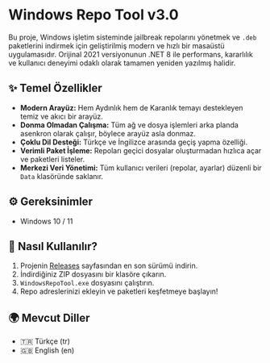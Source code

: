 # Windows Repo Tool v3.0

Bu proje, Windows işletim sisteminde jailbreak repolarını yönetmek ve `.deb` paketlerini indirmek için geliştirilmiş modern ve hızlı bir masaüstü uygulamasıdır. Orijinal 2021 versiyonunun .NET 8 ile performans, kararlılık ve kullanıcı deneyimi odaklı olarak tamamen yeniden yazılmış halidir.

## ✨ Temel Özellikler

- **Modern Arayüz:** Hem Aydınlık hem de Karanlık temayı destekleyen temiz ve akıcı bir arayüz.
- **Donma Olmadan Çalışma:** Tüm ağ ve dosya işlemleri arka planda asenkron olarak çalışır, böylece arayüz asla donmaz.
- **Çoklu Dil Desteği:** Türkçe ve İngilizce arasında geçiş yapma özelliği.
- **Verimli Paket İşleme:** Repoları geçici dosyalar oluşturmadan hızlıca açar ve paketleri listeler.
- **Merkezi Veri Yönetimi:** Tüm kullanıcı verileri (repolar, ayarlar) düzenli bir `Data` klasöründe saklanır.

## ⚙️ Gereksinimler

- Windows 10 / 11

## 🚀 Nasıl Kullanılır?

1.  Projenin [Releases](https://github.com/KULLANICI_ADINIZ/REPO_ADINIZ/releases) sayfasından en son sürümü indirin.
2.  İndirdiğiniz ZIP dosyasını bir klasöre çıkarın.
3.  `WindowsRepoTool.exe` dosyasını çalıştırın.
4.  Repo adreslerinizi ekleyin ve paketleri keşfetmeye başlayın!

## 🌍 Mevcut Diller

- 🇹🇷 Türkçe (tr)
- 🇬🇧 English (en)

